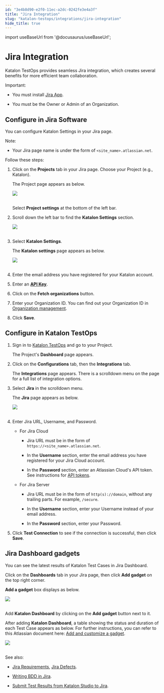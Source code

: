 ```yaml
---
id: "3e4b8d90-e2f0-11ec-a2dc-0242fe3e4a3f"
title: "Jira Integration"
slug: "katalon-testops/integrations/jira-integration"
hide_title: true
---
```

import useBaseUrl from '@docusaurus/useBaseUrl';


# <a id="id" class="anchor_top_offset"/><a id="ariaid-title1" class="anchor_top_offset"/>Jira Integration

<p xmlns="http://www.w3.org/1999/xhtml" className="p">Katalon TestOps provides seamless Jira integration, which creates several benefits for more efficient team collaboration.</p> 
<div xmlns="http://www.w3.org/1999/xhtml" className="note important note_important"><span className="note__title">Important:</span> 
  <ul className="ul"><li className="li">
      <p className="p">You must install <a className="xref j-external-link" href="https://marketplace.atlassian.com/apps/1217501/katalon-bdd-test-automation-for-jira" target="_blank">Jira App</a>.</p>
    </li><li className="li">You must be the Owner or Admin of an Organization.
    </li></ul>
</div>

## <a id="id_1" class="anchor_top_offset"/>Configure in Jira Software

<p xmlns="http://www.w3.org/1999/xhtml" className="p">You can configure Katalon Settings in your Jira page.</p> 
<div xmlns="http://www.w3.org/1999/xhtml" className="note note note_note"><span className="note__title">Note:</span> 
  <ul className="ul"><li className="li">
      <p className="p">Your Jira page name is under the form of <code className="ph codeph">&lt;site_name&gt;.atlassian.net</code>.</p>
    </li></ul>
</div>
<p xmlns="http://www.w3.org/1999/xhtml" className="p">Follow these steps:</p> 
<ol xmlns="http://www.w3.org/1999/xhtml" className="ol"><li className="li">     <p className="p">Click on the <strong className="ph b">Projects</strong> tab in your Jira page. Choose your Project (e.g., Katalon).</p>     <p className="p">The Project page appears as below.</p>     <p className="p"> <img className="image" src={useBaseUrl("https://github.com/katalon-studio/docs-images/raw/master/katalon-analytics/docs/testops-revamp-june-jira-settings/jira-soft-project-screen.png")} /><br /><br />     </p>     <p className="p">Select <strong className="ph b">Project settings</strong> at the bottom of the left bar.</p>   </li><li className="li">     <p className="p">Scroll down the left bar to find the <strong className="ph b">Katalon Settings</strong> section.</p>     <p className="p"> <img className="image" src={useBaseUrl("https://github.com/katalon-studio/docs-images/raw/master/katalon-analytics/docs/testops-revamp-june-jira-settings/jira-soft-scrolldown-bar-in-project-settings.png")} /><br /><br />     </p>   </li><li className="li">     <p className="p">Select <strong className="ph b">Katalon Settings</strong>.</p>     <p className="p">The <strong className="ph b">Katalon settings</strong> page appears as below.</p>     <p className="p"> <img className="image" src={useBaseUrl("https://github.com/katalon-studio/docs-images/raw/master/katalon-analytics/docs/testops-revamp-june-jira-settings/jira-soft-katalon-settings-screen.png")} /><br /><br />     </p>   </li><li className="li">     <p className="p">Enter the email address you have registered for your Katalon account.</p>   </li><li className="li">     <p className="p">Enter an <strong className="ph b"> <a className="xref" href="/docs/katalon-testops/settings/katalon-api-key-in-katalon-testops">API Key</a></strong>.</p>   </li><li className="li">     <p className="p">Click on the <strong className="ph b">Fetch organizations</strong> button.</p>   </li><li className="li">     <p className="p">Enter your Organization ID. You can find out your Organization ID in <a className="xref" href="/docs/katalon-testops/get-started/create-organization-and-project#id_4">Organization management</a>.</p>   </li><li className="li">     <p className="p">Click <strong className="ph b">Save</strong>.</p>   </li></ol> 

## <a id="id_2" class="anchor_top_offset"/>Configure in Katalon TestOps

<ol xmlns="http://www.w3.org/1999/xhtml" className="ol"><li className="li">     <p className="p">Sign in to <a className="xref j-external-link" href="https://testops.katalon.io/login" target="_blank">Katalon TestOps</a> and go to your Project.</p>     <p className="p">The Project's <strong className="ph b">Dashboard</strong> page appears.</p>   </li><li className="li">     <p className="p">Click on the <strong className="ph b">Configurations</strong> tab, then the <strong className="ph b">Integrations</strong> tab.</p>     <p className="p">The <strong className="ph b">Integrations</strong> page appears. There is a scrolldown menu on the page for a full list of integration options.</p>   </li><li className="li">     <p className="p">Select <strong className="ph b">Jira</strong> in the scrolldown menu.</p>     <p className="p">The <strong className="ph b">Jira</strong> page appears as below.</p>     <p className="p"> <img className="image" src={useBaseUrl("https://github.com/katalon-studio/docs-images/raw/master/katalon-analytics/docs/testops-revamp-june-jira-settings/testops-project-jira-integration-screen-2.png")} /><br /><br />     </p>   </li><li className="li">     <p className="p">Enter Jira URL, Username, and Password.</p>     <ul className="ul"><li className="li">         <p className="p">For Jira Cloud</p>         <ul className="ul"><li className="li">             <p className="p">Jira URL must be in the form of <code className="ph codeph">https://&lt;site_name&gt;.atlassian.net</code>.</p>           </li><li className="li">             <p className="p">In the <strong className="ph b">Username</strong> section, enter the email address you have registered for your Jira Cloud account.</p>           </li><li className="li">             <p className="p">In the <strong className="ph b">Password</strong> section, enter an Atlassian Cloud's API token. See instructions for <a className="xref j-external-link" href="https://confluence.atlassian.com/cloud/api-tokens-938839638.html" target="_blank">API tokens</a>.</p>           </li></ul>       </li><li className="li">         <p className="p">For Jira Server</p>         <ul className="ul"><li className="li">             <p className="p">Jira URL must be in the form of <code className="ph codeph">http(s)://domain</code>, without any trailing parts. For example, <code className="ph codeph">/secure</code>.</p>           </li><li className="li">             <p className="p">In the <strong className="ph b">Username</strong> section, enter your Username instead of your email address.</p>           </li><li className="li">             <p className="p">In the <strong className="ph b">Password</strong> section, enter your Password.</p>           </li></ul>       </li></ul>   </li><li className="li">     <p className="p">Click <strong className="ph b">Test Connection</strong> to see if the connection is successful, then click <strong className="ph b">Save</strong>.</p>   </li></ol> 

## <a id="id_3" class="anchor_top_offset"/>Jira Dashboard gadgets

<p xmlns="http://www.w3.org/1999/xhtml" className="p">You can see the latest results of Katalon Test Cases in Jira   Dashboard.</p> 
<p xmlns="http://www.w3.org/1999/xhtml" className="p">Click on the <strong className="ph b">Dashboards</strong> tab in your Jira page,   then click <strong className="ph b">Add gadget</strong> on the top right corner.</p> 
<p xmlns="http://www.w3.org/1999/xhtml" className="p">   <strong className="ph b">Add a gadget</strong> box displays as below.</p> 
<p xmlns="http://www.w3.org/1999/xhtml" className="p">   <img className="image" src={useBaseUrl("https://github.com/katalon-studio/docs-images/raw/master/katalon-analytics/docs/jira-gadgets/katalon-gadgets.png")} /><br /><br /> </p> 
<p xmlns="http://www.w3.org/1999/xhtml" className="p">Add <strong className="ph b">Katalon Dashboard</strong> by clicking on the   <strong className="ph b">Add gadget</strong> button next to it.</p> 
<p xmlns="http://www.w3.org/1999/xhtml" className="p">After adding <strong className="ph b">Katalon Dashboard</strong>, a table showing   the status and duration of each Test Case appears as below. For further instructions, you can refer to this Atlassian document here: <a className="xref j-external-link" href="https://support.atlassian.com/jira-work-management/docs/add-and-customize-a-gadget/" target="_blank">Add and customize a gadget</a>.</p> 
<p xmlns="http://www.w3.org/1999/xhtml" className="p">   <img className="image" src={useBaseUrl("https://github.com/katalon-studio/docs-images/raw/master/katalon-analytics/docs/jira-gadgets/dashboard.png")} /><br /><br /> </p> 
<p xmlns="http://www.w3.org/1999/xhtml" className="p">See also:</p> 
<ul xmlns="http://www.w3.org/1999/xhtml" className="ul"><li className="li">     <p className="p">       <a className="xref" href="/docs/katalon-testops/test-management/link-test-cases-to-jira-requirements">Jira         Requirements</a>, <a className="xref" href="/docs/katalon-testops/test-management/link-test-runs-to-jira-defects">Jira         Defects</a>.</p>   </li><li className="li">     <p className="p">       <a className="xref" href="/docs/katalon-studio-enterprise/integration/jira-integration/configure-jira-bdd-settings">Writing         BDD in Jira</a>.</p>   </li><li className="li">     <p className="p">       <a className="xref" href="/docs/katalon-studio-enterprise/integration/jira-integration/jira-integration">Submit         Test Results from Katalon Studio to Jira</a>.</p>   </li></ul> 
